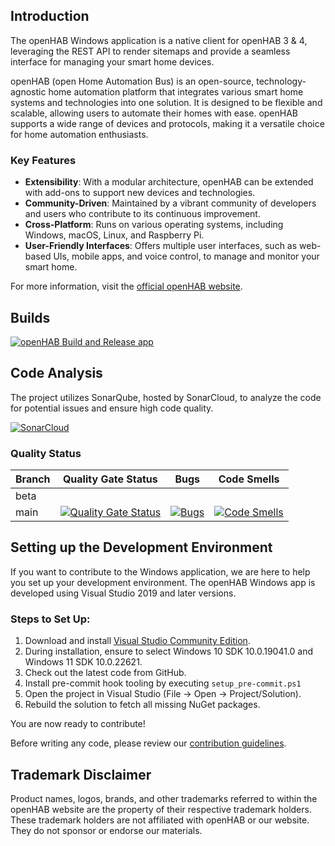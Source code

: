 ## Introduction
The openHAB Windows application is a native client for openHAB 3 & 4, leveraging the REST API to render sitemaps and provide a seamless interface for managing your smart home devices.

openHAB (open Home Automation Bus) is an open-source, technology-agnostic home automation platform that integrates various smart home systems and technologies into one solution. It is designed to be flexible and scalable, allowing users to automate their homes with ease. openHAB supports a wide range of devices and protocols, making it a versatile choice for home automation enthusiasts.

### Key Features
- **Extensibility**: With a modular architecture, openHAB can be extended with add-ons to support new devices and technologies.
- **Community-Driven**: Maintained by a vibrant community of developers and users who contribute to its continuous improvement.
- **Cross-Platform**: Runs on various operating systems, including Windows, macOS, Linux, and Raspberry Pi.
- **User-Friendly Interfaces**: Offers multiple user interfaces, such as web-based UIs, mobile apps, and voice control, to manage and monitor your smart home.

For more information, visit the [official openHAB website](https://www.openhab.org/).

## Builds
[![openHAB Build and Release app](https://github.com/openhab/openhab-windows/actions/workflows/openhab.yml/badge.svg)](https://github.com/openhab/openhab-windows/actions/workflows/openhab.yml)

## Code Analysis
The project utilizes SonarQube, hosted by SonarCloud, to analyze the code for potential issues and ensure high code quality.

[![SonarCloud](https://sonarcloud.io/images/project_badges/sonarcloud-white.svg)](https://sonarcloud.io/dashboard?id=openhab_openhab-windows)

### Quality Status

| Branch | Quality Gate Status | Bugs | Code Smells |
|--------|---------------------|------|-------------|
| beta   |                     |      |             |
| main   | [![Quality Gate Status](https://sonarcloud.io/api/project_badges/measure?project=openhab_openhab-windows&metric=alert_status)](https://sonarcloud.io/dashboard?id=openhab_openhab-windows) | [![Bugs](https://sonarcloud.io/api/project_badges/measure?project=openhab_openhab-windows&metric=bugs)](https://sonarcloud.io/dashboard?id=openhab_openhab-windows) | [![Code Smells](https://sonarcloud.io/api/project_badges/measure?project=openhab_openhab-windows&metric=code_smells)](https://sonarcloud.io/dashboard?id=openhab_openhab-windows) |

## Setting up the Development Environment

If you want to contribute to the Windows application, we are here to help you set up your development environment. The openHAB Windows app is developed using Visual Studio 2019 and later versions.

### Steps to Set Up:
1. Download and install [Visual Studio Community Edition](https://www.visualstudio.com/downloads/).
2. During installation, ensure to select Windows 10 SDK 10.0.19041.0 and Windows 11 SDK 10.0.22621.
3. Check out the latest code from GitHub.
4. Install pre-commit hook tooling by executing `setup_pre-commit.ps1`
4. Open the project in Visual Studio (File -> Open -> Project/Solution).
5. Rebuild the solution to fetch all missing NuGet packages.

You are now ready to contribute!

Before writing any code, please review our [contribution guidelines](https://github.com/openhab/openhab.windows/blob/master/CONTRIBUTING.md).

## Trademark Disclaimer

Product names, logos, brands, and other trademarks referred to within the openHAB website are the property of their respective trademark holders. These trademark holders are not affiliated with openHAB or our website. They do not sponsor or endorse our materials.
